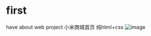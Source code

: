 # first
have about web project
小米商城首页  纯html+css
![image](https://user-images.githubusercontent.com/86612189/135568552-db2ff67e-e6fb-4b80-bc78-879d5e1c654c.png)

